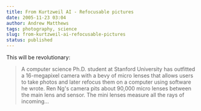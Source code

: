 ```yaml
---
title: From Kurtzweil AI - Refocusable pictures
date: 2005-11-23 03:04
author: Andrew Matthews
tags: photography, science
slug: from-kurtzweil-ai-refocusable-pictures
status: published
---
```


This will be revolutionary:

> A computer science Ph.D. student at Stanford University has outfitted a 16-megapixel camera with a bevy of micro lenses that allows users to take photos and later refocus them on a computer using software he wrote. Ren Ng's camera pits about 90,000 micro lenses between the main lens and sensor. The mini lenses measure all the rays of incoming...
